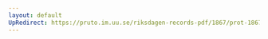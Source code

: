 ```yaml
---
layout: default
UpRedirect: https://pruto.im.uu.se/riksdagen-records-pdf/1867/prot-1867--ak--504/prot-1867--ak--504_011.pdf
---
```

